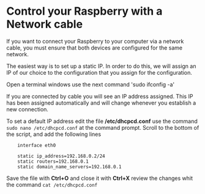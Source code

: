 # Control your Raspberry with a Network cable

If you want to connect your Raspberry to your computer via a network cable, 
you must ensure that both devices are configured for the same network.

The easiest way is to set up a static IP. In order to do this, 
we will assign an IP of our choice to the configuration that you assign for the configuration.

Open a terminal windows use the next command 'sudo ifconfig -a'

If you are connected by cable you will see an IP address assigned.
This IP has been assigned automatically and will change whenever you establish a new connection.

To set a default IP address edit the file **/etc/dhcpcd.conf**
use the command `sudo nano /etc/dhcpcd.conf` at the command prompt.
Scroll to the bottom of the script, and add the following lines

```
	interface eth0

	static ip_address=192.168.0.2/24
	static routers=192.168.0.1
	static domain_name_servers=192.168.0.1
```
Save the file with **Ctrl+O**  and close it with **Ctrl+X**
review the changes whit the command `cat /etc/dhcpcd.conf`

